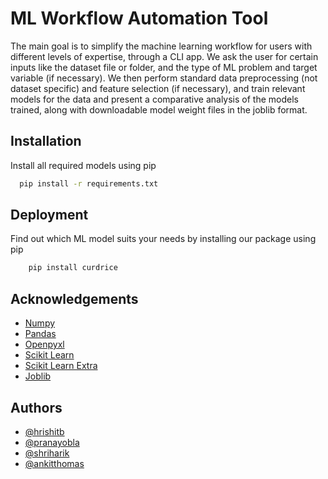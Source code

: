 # ML Workflow Automation Tool

The main goal is to simplify the machine learning workflow for users with different levels of
expertise, through a CLI app. We ask the user for certain inputs like the dataset file or folder,
and the type of ML problem and target variable (if necessary). We then perform standard data preprocessing (not dataset specific)
and feature selection (if necessary), and train relevant models for the data and present a comparative analysis
of the models trained, along with downloadable model weight files in the joblib format.

## Installation

Install all required models using pip

```bash
  pip install -r requirements.txt
```

## Deployment

Find out which ML model suits your needs by installing our package using pip

```bash
    pip install curdrice
```

## Acknowledgements

- [Numpy](https://numpy.org/)
- [Pandas](https://pandas.pydata.org/)
- [Openpyxl](https://openpyxl.readthedocs.io/en/stable/)
- [Scikit Learn](https://scikit-learn.org/stable/)
- [Scikit Learn Extra](https://scikit-learn-extra.readthedocs.io/en/stable/)
- [Joblib](https://joblib.readthedocs.io/en/stable/)

## Authors

- [@hrishitb](https://www.github.com/Hrishit-B)
- [@pranayobla](https://www.github.com/pranay-obla)
- [@shriharik](https://www.github.com/RiriSensei)
- [@ankitthomas](https://www.github.com/AlmondBox-3996)
